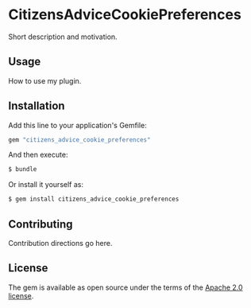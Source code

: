 # CitizensAdviceCookiePreferences
Short description and motivation.

## Usage
How to use my plugin.

## Installation
Add this line to your application's Gemfile:

```ruby
gem "citizens_advice_cookie_preferences"
```

And then execute:
```bash
$ bundle
```

Or install it yourself as:
```bash
$ gem install citizens_advice_cookie_preferences
```

## Contributing
Contribution directions go here.

## License
The gem is available as open source under the terms of the [Apache 2.0 license](https://opensource.org/licenses/apache-2-0).
